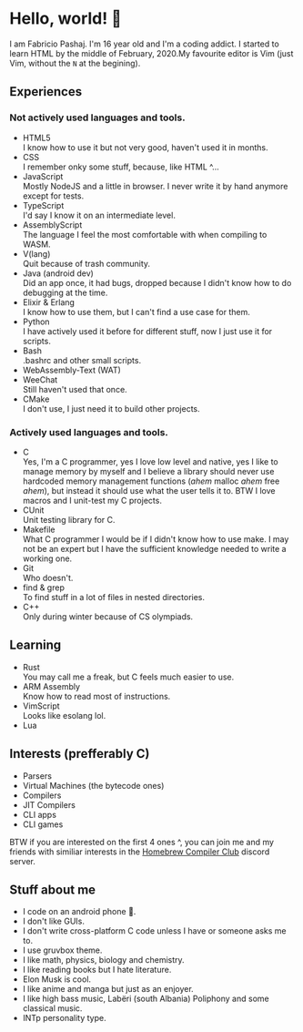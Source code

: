 # Hello, world! 👋

I am Fabricio Pashaj. I'm 16 year old and I'm a coding addict. I started to learn HTML by the middle of February, 2020.My favourite editor is Vim (just Vim, without the `N` at the begining).

## Experiences

### Not actively used languages and tools.

- HTML5<br />
  I know how to use it but not very good, haven't used it in months.
- CSS<br />
  I remember onky some stuff, because, like HTML ^...
- JavaScript<br />
  Mostly NodeJS and a little in browser. I never write it by hand anymore except for tests.
- TypeScript<br />
  I'd say I know it on an intermediate level.
- AssemblyScript<br />
  The language I feel the most comfortable with when compiling to WASM.
- V(lang)<br />
  Quit because of trash community.
- Java (android dev)<br />
  Did an app once, it had bugs, dropped because I didn't know how to do debugging at the time.
- Elixir & Erlang<br />
  I know how to use them, but I can't find a use case for them.
- Python<br />
  I have actively used it before for different stuff, now I just use it for scripts.
- Bash<br />
  .bashrc and other small scripts.
- WebAssembly-Text (WAT)<br />
- WeeChat<br />
  Still haven't used that once.
- CMake<br />
  I don't use, I just need it to build other projects.

### Actively used languages and tools.

- C<br />
  Yes, I'm a C programmer, yes I love low level and native, yes I like to manage memory by myself and I believe a library should never use hardcoded memory management functions (_ahem_ malloc _ahem_ free _ahem_), but instead it should use what the user tells it to. BTW I love macros and I unit-test my C projects.
- CUnit<br />
  Unit testing library for C.
- Makefile<br />
  What C programmer I would be if I didn't know how to use make. I may not be an expert but I have the sufficient knowledge needed to write a working one.
- Git<br />
  Who doesn't.
- find & grep<br />
  To find stuff in a lot of files in nested directories.
- C++<br />
  Only during winter because of CS olympiads.

## Learning

- Rust<br />
  You may call me a freak, but C feels much easier to use.
- ARM Assembly<br />
  Know how to read most of instructions.
- VimScript<br />
  Looks like esolang lol.
- Lua

## Interests (prefferably C)

- Parsers
- Virtual Machines (the bytecode ones)
- Compilers
- JIT Compilers
- CLI apps
- CLI games

BTW if you are interested on the first 4 ones ^, you can join me and my friends with similiar interests in the [Homebrew Compiler Club](https://discord.gg/V9S8vyWQ) discord server.

## Stuff about me

- I code on an android phone 📱.
- I don't like GUIs.
- I don't write cross-platform C code unless I have or someone asks me to.
- I use gruvbox theme.
- I like math, physics, biology and chemistry.
- I like reading books but I hate literature.
- Elon Musk is cool.
- I like anime and manga but just as an enjoyer.
- I like high bass music, Labëri (south Albania) Poliphony and some classical music.
- INTp personality type.
